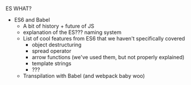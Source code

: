 ES WHAT?
- ES6 and Babel
  - A bit of history + future of JS
  - explanation of the ES??? naming system
  - List of cool features from ES6 that we haven't specifically covered
    - object destructuring
    - spread operator
    - arrow functions (we've used them, but not properly explained)
    - template strings
    - ???
  - Transpilation with Babel (and webpack baby woo)

